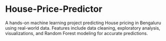 # House-Price-Predictor
A hands-on machine learning project predicting House pricing in Bengaluru using real-world data. Features include data cleaning, exploratory analysis, visualizations, and Random Forest modeling for accurate predictions.

